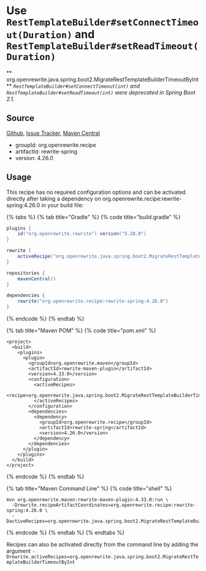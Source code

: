 # Use `RestTemplateBuilder#setConnectTimeout(Duration)` and `RestTemplateBuilder#setReadTimeout(Duration)`

** org.openrewrite.java.spring.boot2.MigrateRestTemplateBuilderTimeoutByInt**
_`RestTemplateBuilder#setConnectTimeout(int)` and `RestTemplateBuilder#setReadTimeout(int)` were deprecated in Spring Boot 2.1._

## Source

[Github](https://github.com/openrewrite/rewrite-spring), [Issue Tracker](https://github.com/openrewrite/rewrite-spring/issues), [Maven Central](https://search.maven.org/artifact/org.openrewrite.recipe/rewrite-spring/4.26.0/jar)

* groupId: org.openrewrite.recipe
* artifactId: rewrite-spring
* version: 4.26.0


## Usage

This recipe has no required configuration options and can be activated directly after taking a dependency on org.openrewrite.recipe:rewrite-spring:4.26.0 in your build file:

{% tabs %}
{% tab title="Gradle" %}
{% code title="build.gradle" %}
```groovy
plugins {
    id("org.openrewrite.rewrite") version("5.28.0")
}

rewrite {
    activeRecipe("org.openrewrite.java.spring.boot2.MigrateRestTemplateBuilderTimeoutByInt")
}

repositories {
    mavenCentral()
}

dependencies {
    rewrite("org.openrewrite.recipe:rewrite-spring:4.26.0")
}
```
{% endcode %}
{% endtab %}

{% tab title="Maven POM" %}
{% code title="pom.xml" %}
```markup
<project>
  <build>
    <plugins>
      <plugin>
        <groupId>org.openrewrite.maven</groupId>
        <artifactId>rewrite-maven-plugin</artifactId>
        <version>4.33.0</version>
        <configuration>
          <activeRecipes>
            <recipe>org.openrewrite.java.spring.boot2.MigrateRestTemplateBuilderTimeoutByInt</recipe>
          </activeRecipes>
        </configuration>
        <dependencies>
          <dependency>
            <groupId>org.openrewrite.recipe</groupId>
            <artifactId>rewrite-spring</artifactId>
            <version>4.26.0</version>
          </dependency>
        </dependencies>
      </plugin>
    </plugins>
  </build>
</project>
```
{% endcode %}
{% endtab %}

{% tab title="Maven Command Line" %}
{% code title="shell" %}
```shell
mvn org.openrewrite.maven:rewrite-maven-plugin:4.33.0:run \
  -Drewrite.recipeArtifactCoordinates=org.openrewrite.recipe:rewrite-spring:4.26.0 \
  -DactiveRecipes=org.openrewrite.java.spring.boot2.MigrateRestTemplateBuilderTimeoutByInt
```
{% endcode %}
{% endtab %}
{% endtabs %}

Recipes can also be activated directly from the command line by adding the argument `-Drewrite.activeRecipes=org.openrewrite.java.spring.boot2.MigrateRestTemplateBuilderTimeoutByInt`
